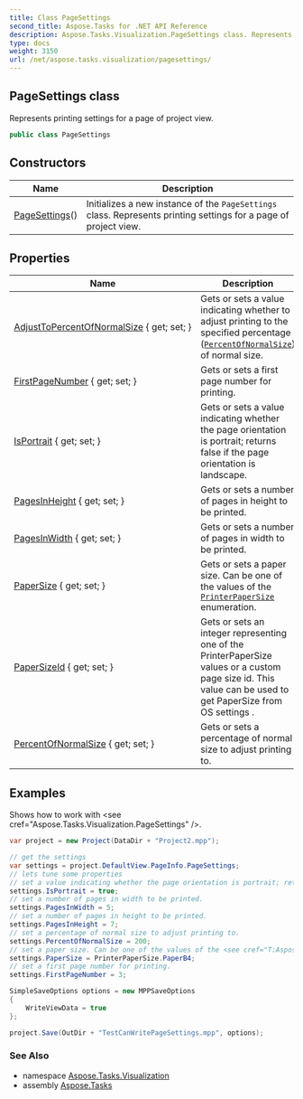 ```yaml
---
title: Class PageSettings
second_title: Aspose.Tasks for .NET API Reference
description: Aspose.Tasks.Visualization.PageSettings class. Represents printing settings for a page of project view
type: docs
weight: 3150
url: /net/aspose.tasks.visualization/pagesettings/
---
```

## PageSettings class

Represents printing settings for a page of project view.

```csharp
public class PageSettings
```

## Constructors

| Name | Description |
| --- | --- |
| [PageSettings](pagesettings/)() | Initializes a new instance of the `PageSettings` class. Represents printing settings for a page of project view. |

## Properties

| Name | Description |
| --- | --- |
| [AdjustToPercentOfNormalSize](../../aspose.tasks.visualization/pagesettings/adjusttopercentofnormalsize/) { get; set; } | Gets or sets a value indicating whether to adjust printing to the specified percentage ([`PercentOfNormalSize`](./percentofnormalsize/)) of normal size. |
| [FirstPageNumber](../../aspose.tasks.visualization/pagesettings/firstpagenumber/) { get; set; } | Gets or sets a first page number for printing. |
| [IsPortrait](../../aspose.tasks.visualization/pagesettings/isportrait/) { get; set; } | Gets or sets a value indicating whether the page orientation is portrait; returns false if the page orientation is landscape. |
| [PagesInHeight](../../aspose.tasks.visualization/pagesettings/pagesinheight/) { get; set; } | Gets or sets a number of pages in height to be printed. |
| [PagesInWidth](../../aspose.tasks.visualization/pagesettings/pagesinwidth/) { get; set; } | Gets or sets a number of pages in width to be printed. |
| [PaperSize](../../aspose.tasks.visualization/pagesettings/papersize/) { get; set; } | Gets or sets a paper size. Can be one of the values of the [`PrinterPaperSize`](../printerpapersize/) enumeration. |
| [PaperSizeId](../../aspose.tasks.visualization/pagesettings/papersizeid/) { get; set; } | Gets or sets an integer representing one of the PrinterPaperSize values or a custom page size id. This value can be used to get PaperSize from OS settings . |
| [PercentOfNormalSize](../../aspose.tasks.visualization/pagesettings/percentofnormalsize/) { get; set; } | Gets or sets a percentage of normal size to adjust printing to. |

## Examples

Shows how to work with &lt;see cref="Aspose.Tasks.Visualization.PageSettings" /&gt;.

```csharp
var project = new Project(DataDir + "Project2.mpp");

// get the settings
var settings = project.DefaultView.PageInfo.PageSettings;
// lets tune some properties
// set a value indicating whether the page orientation is portrait; returns false if the page orientation is landscape.
settings.IsPortrait = true;
// set a number of pages in width to be printed.
settings.PagesInWidth = 5;
// set a number of pages in height to be printed.
settings.PagesInHeight = 7;
// set a percentage of normal size to adjust printing to.
settings.PercentOfNormalSize = 200;
// set a paper size. Can be one of the values of the <see cref="T:Aspose.Tasks.Visualization.PrinterPaperSize" /> enumeration.
settings.PaperSize = PrinterPaperSize.PaperB4;
// set a first page number for printing.
settings.FirstPageNumber = 3;

SimpleSaveOptions options = new MPPSaveOptions
{
    WriteViewData = true
};

project.Save(OutDir + "TestCanWritePageSettings.mpp", options);
```

### See Also

* namespace [Aspose.Tasks.Visualization](../../aspose.tasks.visualization/)
* assembly [Aspose.Tasks](../../)


